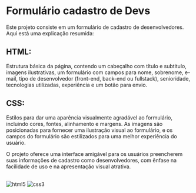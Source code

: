 
# Formulário cadastro de Devs

Este projeto consiste em um formulário de cadastro de desenvolvedores. Aqui está uma explicação resumida:

## HTML: 
Estrutura básica da página, contendo um cabeçalho com título e subtitulo, imagens ilustrativas, um formulário com campos para nome, sobrenome, e-mail, tipo de desenvolvedor (front-end, back-end ou fullstack), senioridade, tecnologias utilizadas, experiência e um botão para envio.

## CSS: 
Estilos para dar uma aparência visualmente agradável ao formulário, incluindo cores, fontes, alinhamento e margens. As imagens são posicionadas para fornecer uma ilustração visual ao formulário, e os campos do formulário são estilizados para uma melhor experiência do usuário.

O projeto oferece uma interface amigável para os usuários preencherem suas informações de cadastro como desenvolvedores, com ênfase na facilidade de uso e na apresentação visual atrativa.

<div style="display: inline_block"><br/>
<img alt="html5" src="https://img.shields.io/badge/HTML5-E34F26?style=for-the-badge&logo=html5&logoColor=white"/>
<img alt="css3" src="https://img.shields.io/badge/CSS3-1572B6?style=for-the-badge&logo=css3&logoColor=white"/>
</div><br/>

